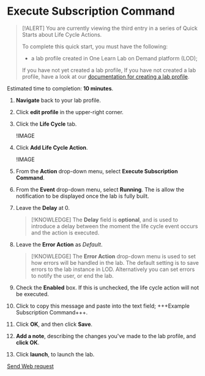 # Execute Subscription Command

> [!ALERT] You are currently viewing the third entry in a series of Quick Starts about Life Cycle Actions.
>
> To complete this quick start, you must have the following:
> * a lab profile created in One Learn Lab on Demand platform (LOD);
> 
> If you have not yet created a lab profile, If you have not created a lab profile, have a look at our [documentation for creating a lab profile](URL).

Estimated time to completion: **10 minutes**.

1. **Navigate** back to your lab profile.

1. Click **edit profile** in the upper-right corner.

1. Click the **Life Cycle** tab.

    !IMAGE[](\docs\lod\images\life-cycle-tab.png)

1. Click **Add Life Cycle Action**.

    !IMAGE[](\docs\lod\images\add-life-cycle-action.png)

1. From the **Action** drop-down menu, select **Execute Subscription Command**.

1. From the **Event** drop-down menu, select **Running**. The is allow the notification to be displayed once the lab is fully built.

1. Leave the **Delay** at 0. 

    >[!KNOWLEDGE] The **Delay** field is **optional**, and is used to introduce a delay between the moment the life cycle event occurs and the action is executed. 

1. Leave the **Error Action** as _Default_.

    > [!KNOWLEDGE] The **Error Action** drop-down menu is used to set how errors will be handled in the lab. The default setting is to save errors to the lab instance in LOD. Alternatively you can set errors to notify the user, or end the lab.

1. Check the **Enabled** box. If this is unchecked, the life cycle action will not be executed.

1. Click to copy this message and paste into the text field; +++Example Subscription Command+++. 

1. Click **OK**, and then click **Save**. 

1. **Add a note**, describing the changes you've made to the lab profile, and **click OK**.

1. Click **launch**, to launch the lab.

[Send Web request](/lod/quick-starts/life-cycle-actions/web-request.md)
